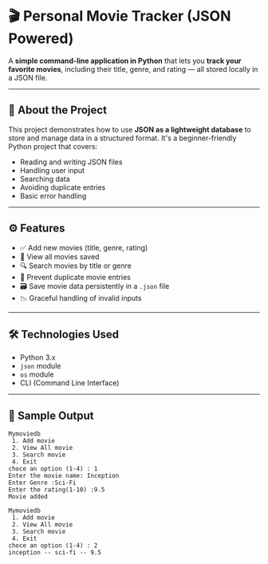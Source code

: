 # 🎬 Personal Movie Tracker (JSON Powered)

A **simple command-line application in Python** that lets you **track your favorite movies**, including their title, genre, and rating — all stored locally in a JSON file.

---

## 📌 About the Project

This project demonstrates how to use **JSON as a lightweight database** to store and manage data in a structured format. It's a beginner-friendly Python project that covers:

- Reading and writing JSON files
- Handling user input
- Searching data
- Avoiding duplicate entries
- Basic error handling

---

## ⚙️ Features

- ✅ Add new movies (title, genre, rating)
- 📂 View all movies saved
- 🔍 Search movies by title or genre
- 🚫 Prevent duplicate movie entries
- 🗃️ Save movie data persistently in a `.json` file
- 📉 Graceful handling of invalid inputs

---

## 🛠 Technologies Used

- Python 3.x
- `json` module
- `os` module
- CLI (Command Line Interface)

---

## 🧪 Sample Output

```text
Mymoviedb
 1. Add movie
 2. View All movie
 3. Search movie
 4. Exit
choce an option (1-4) : 1
Enter the movie name: Inception
Enter Genre :Sci-Fi
Enter the rating(1-10) :9.5
Movie added

Mymoviedb
 1. Add movie
 2. View All movie
 3. Search movie
 4. Exit
choce an option (1-4) : 2
inception -- sci-fi -- 9.5
